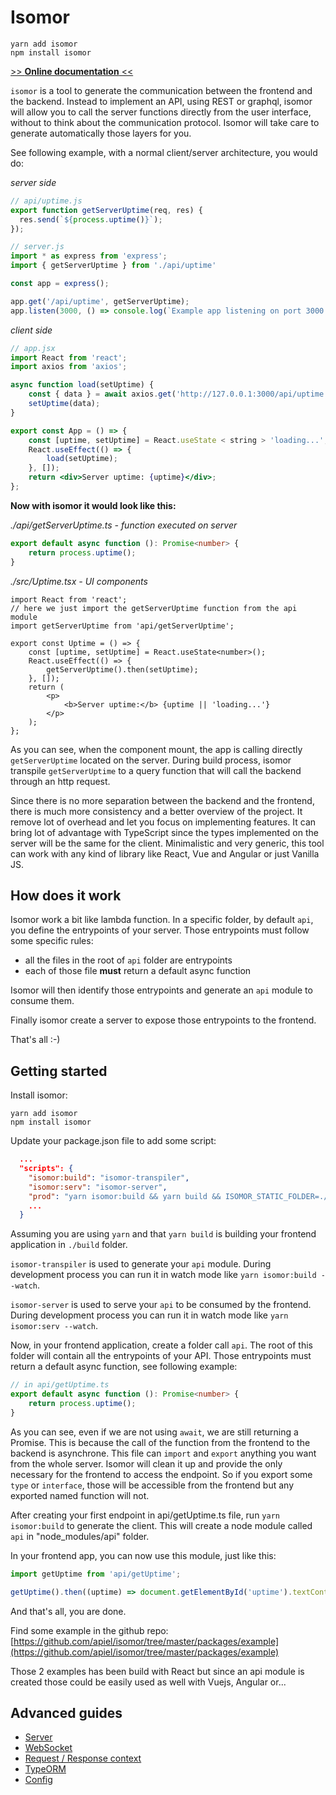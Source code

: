 # Isomor

```shell
yarn add isomor
npm install isomor
```

[>> **Online documentation** <<](https://apiel.github.io/isomor/)

`isomor` is a tool to generate the communication between the frontend and the backend. Instead to implement an API, using REST or graphql, isomor will allow you to call the server functions directly from the user interface, without to think about the communication protocol. Isomor will take care to generate automatically those layers for you.

See following example, with a normal client/server architecture, you would do:

_server side_

```ts
// api/uptime.js
export function getServerUptime(req, res) {
  res.send(`${process.uptime()}`);
});

// server.js
import * as express from 'express';
import { getServerUptime } from './api/uptime'

const app = express();

app.get('/api/uptime', getServerUptime);
app.listen(3000, () => console.log(`Example app listening on port 3000!`));
```

_client side_

```jsx
// app.jsx
import React from 'react';
import axios from 'axios';

async function load(setUptime) {
    const { data } = await axios.get('http://127.0.0.1:3000/api/uptime');
    setUptime(data);
}

export const App = () => {
    const [uptime, setUptime] = React.useState < string > 'loading...';
    React.useEffect(() => {
        load(setUptime);
    }, []);
    return <div>Server uptime: {uptime}</div>;
};
```

**Now with isomor it would look like this:**

_./api/getServerUptime.ts - function executed on server_

```ts
export default async function (): Promise<number> {
    return process.uptime();
}
```

_./src/Uptime.tsx - UI components_

```tsx
import React from 'react';
// here we just import the getServerUptime function from the api module
import getServerUptime from 'api/getServerUptime';

export const Uptime = () => {
    const [uptime, setUptime] = React.useState<number>();
    React.useEffect(() => {
        getServerUptime().then(setUptime);
    }, []);
    return (
        <p>
            <b>Server uptime:</b> {uptime || 'loading...'}
        </p>
    );
};
```

As you can see, when the component mount, the app is calling directly `getServerUptime` located on the server. During build process, isomor transpile `getServerUptime` to a query function that will call the backend through an http request.

Since there is no more separation between the backend and the frontend, there is much more consistency and a better overview of the project. It remove lot of overhead and let you focus on implementing features.
It can bring lot of advantage with TypeScript since the types implemented on the server will be the same for the client.
Minimalistic and very generic, this tool can work with any kind of library like React, Vue and Angular or just Vanilla JS.

## How does it work

Isomor work a bit like lambda function. In a specific folder, by default `api`, you define the entrypoints of your server. Those entrypoints must follow some specific rules:

-   all the files in the root of `api` folder are entrypoints
-   each of those file **must** return a default async function

Isomor will then identify those entrypoints and generate an `api` module to consume them.

Finally isomor create a server to expose those entrypoints to the frontend.

That's all :-)

## Getting started

Install isomor:

```shell
yarn add isomor
npm install isomor
```

Update your package.json file to add some script:

```json
  ...
  "scripts": {
    "isomor:build": "isomor-transpiler",
    "isomor:serv": "isomor-server",
    "prod": "yarn isomor:build && yarn build && ISOMOR_STATIC_FOLDER=./build yarn isomor:serv",
    ...
  }
```

Assuming you are using `yarn` and that `yarn build` is building your frontend application in `./build` folder.

`isomor-transpiler` is used to generate your `api` module. During development process you can run it in watch mode like `yarn isomor:build --watch`.

`isomor-server` is used to serve your `api` to be consumed by the frontend. During development process you can run it in watch mode like `yarn isomor:serv --watch`.

Now, in your frontend application, create a folder call `api`. The root of this folder will contain all the entrypoints of your API. Those entrypoints must return a default async function, see following example:

```ts
// in api/getUptime.ts
export default async function (): Promise<number> {
    return process.uptime();
}
```

As you can see, even if we are not using `await`, we are still returning a Promise. This is because the call of the function from the frontend to the backend is asynchrone.
This file can `import` and `export` anything you want from the whole server. Isomor will clean it up and provide the only necessary for the frontend to access the endpoint. So if you export some `type` or `interface`, those will be accessible from the frontend but any exported named function will not.

After creating your first endpoint in api/getUptime.ts file, run `yarn isomor:build` to generate the client. This will create a node module called `api` in "node_modules/api" folder.

In your frontend app, you can now use this module, just like this:

```ts
import getUptime from 'api/getUptime';

getUptime().then((uptime) => document.getElementById('uptime').textContent=`${uptime}`;)
```
And that's all, you are done.

Find some example in the github repo: [https://github.com/apiel/isomor/tree/master/packages/example](https://github.com/apiel/isomor/tree/master/packages/example)

Those 2 examples has been build with React but since an api module is created those could be easily used as well with Vuejs, Angular or...

## Advanced guides

-   [Server](Docs/Server.md)
-   [WebSocket](Docs/WebSocket.md)
-   [Request / Response context](Docs/ReqResCtx.md)
-   [TypeORM](Docs/TypeORM.md)
-   [Config](Docs/Config.md)
